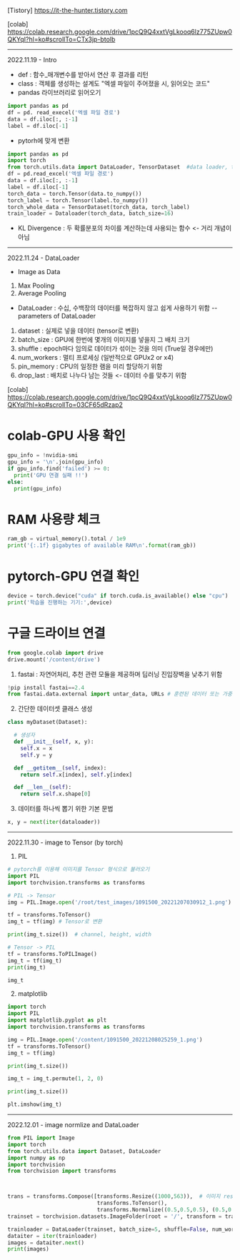 [Tistory] https://it-the-hunter.tistory.com

[colab] https://colab.research.google.com/drive/1pcQ9Q4xxtVgLkooq6lz775ZUpw0QKYqI?hl=ko#scrollTo=CTx3jp-btolb

------------------------------------------------------------------------------------------------
2022.11.19 - Intro
- def : 함수_매개변수를 받아서 연산 후 결과를 리턴
- class : 객체를 생성하는 설계도
"엑셀 파일이 주어졌을 시, 읽어오는 코드"
- pandas 라이브러리로 읽어오기
~~~py
import pandas as pd
df = pd. read_execel('엑셀 파일 경로')
data = df.iloc[:, :-1]
label = df.iloc[-1]
~~~
- pytorh에 맞게 변환
~~~py
import pandas as pd
import torch
from torch.utils.data import DataLoader, TensorDataset  #data loader, tensor dataset
df = pd.read_excel('엑셀 파일 경로')
data = df.iloc[:, :-1]
label = df.iloc[-1]
torch_data = torch.Tensor(data.to_numpy())
torch_label = torch.Tensor(label.to_numpy())
torch_whole_data = TensorDataset(torch_data, torch_label)
train_loader = Dataloader(torch_data, batch_size=16)
~~~
- KL Divergence : 두 확률분포의 차이를 계산하는데 사용되는 함수 <- 거리 개념이 아님
------------------------------------------------------------------------------------------------
2022.11.24 - DataLoader
- Image as Data
1. Max Pooling
2. Average Pooling
- DataLoader : 수십, 수백장의 데이터를 복잡하지 않고 쉽게 사용하기 위함
--parameters of DataLoader
1. dataset : 실제로 넣을 데이터 (tensor로 변환)
2. batch_size : GPU에 한번에 몇개의 이미지를 넣을지 그 배치 크기
3. shuffle : epoch마다 임의로 데이터가 섞이는 것을 의미 (True일 경우에만)
4. num_workers : 멀티 프로세싱 (일반적으로 GPUx2 or x4)
5. pin_memory : CPU의 일정한 램을 미리 할당하기 위함
6. drop_last : 배치로 나누다 남는 것들 <- 데이터 수를 맞추기 위함

[colab] https://colab.research.google.com/drive/1pcQ9Q4xxtVgLkooq6lz775ZUpw0QKYqI?hl=ko#scrollTo=03CF65dRzap2
# colab-GPU 사용 확인
~~~py
gpu_info = !nvidia-smi
gpu_info = '\n'.join(gpu_info)
if gpu_info.find('failed') >= 0:
  print('GPU 연결 실패 !!')
else:
  print(gpu_info)
~~~
# RAM 사용량 체크
~~~py
ram_gb = virtual_memory().total / 1e9
print('{:.1f} gigabytes of available RAM\n'.format(ram_gb))
~~~
# pytorch-GPU 연결 확인
~~~py
device = torch.device("cuda" if torch.cuda.is_available() else "cpu")
print('학습을 진행하는 기기:',device)
~~~
# 구글 드라이브 연결 
~~~py
from google.colab import drive
drive.mount('/content/drive')
~~~
1. fastai : 자연어처리, 추천 관련 모듈을 제공하며 딥러닝 진입장벽을 낮추기 위함
~~~py
!pip install fastai==2.4
from fastai.data.external import untar_data, URLs # 훈련된 데이터 또는 가중치를 사용하기 위함
~~~
2. 간단한 데이터셋 클래스 생성
~~~py
class myDataset(Dataset):

  # 생성자 
  def __init__(self, x, y):
    self.x = x
    self.y = y

  def __getitem__(self, index):
    return self.x[index], self.y[index]

  def __len__(self):
    return self.x.shape[0]
~~~
3. 데이터를 하나씩 뽑기 위한 기본 문법
~~~py
x, y = next(iter(dataloader))
~~~
------------------------------------------------------------------------------------------------
2022.11.30 - image to Tensor (by torch)
1. PIL
~~~py
# pytorch를 이용해 이미지를 Tensor 형식으로 불러오기
import PIL 
import torchvision.transforms as transforms

# PIL -> Tensor
img = PIL.Image.open('/root/test_images/1091500_20221207030912_1.png')

tf = transforms.ToTensor()
img_t = tf(img) # Tensor로 변환

print(img_t.size())  # channel, height, width

# Tensor -> PIL
tf = transforms.ToPILImage()
img_t = tf(img_t)
print(img_t)

img_t
~~~
2. matplotlib
~~~py
import torch
import PIL
import matplotlib.pyplot as plt
import torchvision.transforms as transforms

img = PIL.Image.open('/content/1091500_20221208025259_1.png')
tf = transforms.ToTensor()
img_t = tf(img)

print(img_t.size())

img_t = img_t.permute(1, 2, 0)

print(img_t.size())

plt.imshow(img_t)
~~~
------------------------------------------------------------------------------------------------
2022.12.01 - image normlize and DataLoader
~~~py
from PIL import Image
import torch
from torch.utils.data import Dataset, DataLoader
import numpy as np
import torchvision
from torchvision import transforms



trans = transforms.Compose([transforms.Resize((1000,563)),  # 이미지 resize 
                            transforms.ToTensor(),
                            transforms.Normalize((0.5,0.5,0.5), (0.5,0.5,0.5))])  # 이미지 정규화
trainset = torchvision.datasets.ImageFolder(root = '/', transform = trans)

trainloader = DataLoader(trainset, batch_size=5, shuffle=False, num_workers=2)
dataiter = iter(trainloader)
images = dataiter.next()
print(images)
~~~
